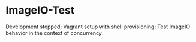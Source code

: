 ImageIO-Test
============

Development stopped; Vagrant setup with shell provisioning; Test ImageIO behavior in the context of concurrency.
